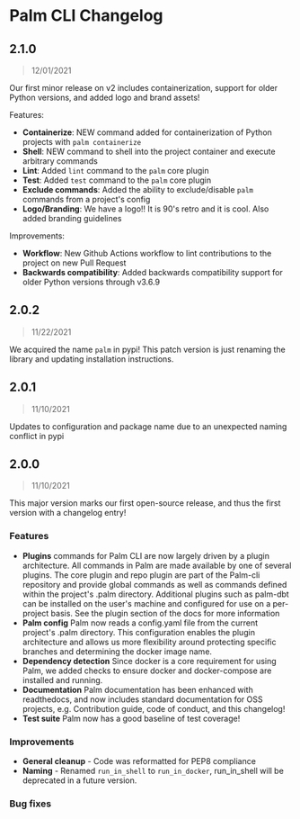 # Palm CLI Changelog

## 2.1.0

> 12/01/2021

Our first minor release on v2 includes containerization, support for older Python versions, 
and added logo and brand assets!

Features:
- **Containerize**: NEW command added for containerization of Python projects with `palm containerize`
- **Shell**: NEW command to shell into the project container and execute arbitrary commands
- **Lint**: Added `lint` command to the `palm` core plugin
- **Test**: Added `test` command to the `palm` core plugin
- **Exclude commands**: Added the ability to exclude/disable `palm` commands from a project's config
- **Logo/Branding**: We have a logo!! It is 90's retro and it is cool. Also added branding guidelines

Improvements:
- **Workflow**: New Github Actions workflow to lint contributions to the project on new Pull Request
- **Backwards compatibility**: Added backwards compatibility support for older Python versions through v3.6.9

## 2.0.2

> 11/22/2021

We acquired the name `palm` in pypi! This patch version is just renaming the library
and updating installation instructions.

## 2.0.1

> 11/10/2021

Updates to configuration and package name due to an unexpected naming conflict in
pypi

## 2.0.0

> 11/10/2021

This major version marks our first open-source release, and thus the first version
with a changelog entry!

### Features

- **Plugins** commands for Palm CLI are now largely driven by a plugin architecture.
All commands in Palm are made available by one of several plugins. The core
plugin and repo plugin are part of the Palm-cli repository and provide global commands
as well as commands defined within the project's .palm directory. Additional plugins
such as palm-dbt can be installed on the user's machine and configured for use 
on a per-project basis. See the plugin section of the docs for more information
- **Palm config** Palm now reads a config.yaml file from the current project's .palm
directory. This configuration enables the plugin architecture and allows us more
flexibility around protecting specific branches and determining the docker image
name.
- **Dependency detection** Since docker is a core requirement for using Palm, we
added checks to ensure docker and docker-compose are installed and running.
- **Documentation** Palm documentation has been enhanced with readthedocs, and now
includes standard documentation for OSS projects, e.g. Contribution guide, code of conduct,
and this changelog!
- **Test suite** Palm now has a good baseline of test coverage!

### Improvements

- **General cleanup** - Code was reformatted for PEP8 compliance
- **Naming** - Renamed `run_in_shell` to `run_in_docker`, run_in_shell will be
deprecated in a future version.

### Bug fixes
